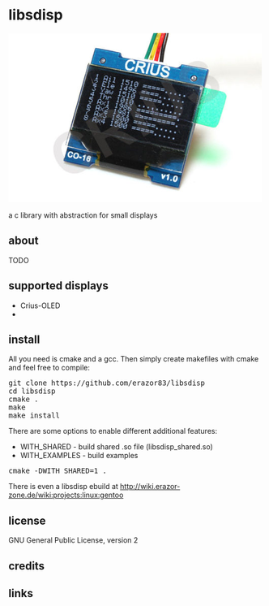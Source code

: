 libsdisp
============
![Display/Crius](doc/img/crius.jpg "Display/Crius")

a c library with abstraction for small displays

about
-------------------------
TODO

supported displays
-------------------------
  * Crius-OLED
  * 

install
-------------------------
All you need is cmake and a gcc. Then simply create makefiles with cmake and feel free to compile:


<pre>
git clone https://github.com/erazor83/libsdisp
cd libsdisp
cmake .
make
make install
</pre>

There are some options to enable different additional features:
  * WITH_SHARED - build shared .so file (libsdisp_shared.so)
  * WITH_EXAMPLES - build examples

<pre>
cmake -DWITH_SHARED=1 .
</pre>

There is even a libsdisp ebuild at http://wiki.erazor-zone.de/wiki:projects:linux:gentoo

license
-------------------------
GNU General Public License, version 2


credits
-------------------------
  
links
-------------------------
  
